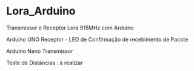 # Lora_Arduino
Transmissor e Receptor Lora 915MHz com Arduino

Arduino UNO Receptor - LED de Confirmação de recebimento de Pacote

Arduino Nano Transmissor

Teste de Distâncias : à realizar


